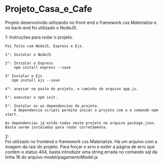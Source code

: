# Projeto_Casa_e_Cafe

Projeto desenvolvido utilizando no front-end o framework css Materialize e no back-end foi utilizado o NodeJS.

1:
    Instruções para rodar o projeto.

    Foi feito com NodeJS, Express e Ejs.

    1°: Instalar o NodeJS

    2°: Instalar o Express
        npm install express --save

    3° Instalar o Ejs
       npm install ejs --save

    4°: acessar na pasta do projeto, o caminho do arquivo app.js.

    5°: executar o npm init. 

    5°: Instalar os as dependencias do projeto.
        A dependencia scripts permite inicar o projeto com o o comando npm start.

    As dependencias já estão todas neste projeto no arquivo package.json.
    Basta serem instaladas para rodar corretamente.    

2:   
    Foi utilizado no frontend o framework css Materialize.
    Há um arquivo com a imagem da raiz do projeto.
    Para forçar o erro e exibir a página de erro que contém o status 404, basta introduzir uma string errada no comando sql da linha 16 do     arquivo model/pagamentoModel.js 
